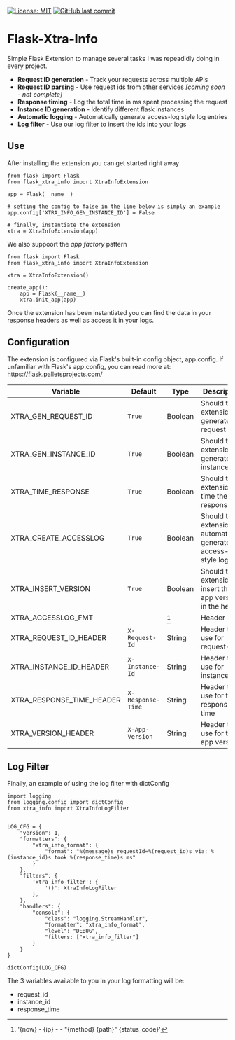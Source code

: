 [![License: MIT](https://img.shields.io/badge/License-MIT-yellow.svg)](https://opensource.org/licenses/MIT)  [![GitHub last commit](https://img.shields.io/github/last-commit/jthop/flask-xtra-info?style=flat)](https://img.shields.io/github/last-commit/jthop/flask-xtra-info)

<!-- [![License: WTFPL](https://img.shields.io/badge/License-WTFPL-brightgreen.svg)](http://www.wtfpl.net/about/)  -->


# Flask-Xtra-Info #


Simple Flask Extension to manage several tasks I was repeadidly doing in every project.


- **Request ID generation** - Track your requests across multiple APIs
- **Request ID parsing** - Use request ids from other services *[coming soon - not complete]*
- **Response timing** - Log the total time in ms spent processing the request
- **Instance ID generation** - Identify different flask instances
- **Automatic logging** - Automatically generate access-log style log entries
- **Log filter** - Use our log filter to insert the ids into your logs


## Use ##


After installing the extension you can get started right away

    from flask import Flask
    from flask_xtra_info import XtraInfoExtension
    
    app = Flask(__name__)
    
    # setting the config to false in the line below is simply an example
    app.config['XTRA_INFO_GEN_INSTANCE_ID'] = False
    
    # finally, instantiate the extension
    xtra = XtraInfoExtension(app)
    

We also suppoort the *app factory* pattern

    from flask import Flask
    from flask_xtra_info import XtraInfoExtension
    
    xtra = XtraInfoExtension()

    create_app():
        app = Flask(__name__)
        xtra.init_app(app)

Once the extension has been instantiated you can find the data in your response headers as well as access it in your logs.

## Configuration ##


The extension is configured via Flask's built-in config object, app.config.  If unfamiliar with Flask's app.config, you can read more at: 
<https://flask.palletsprojects.com/>

| Variable | Default | Type | Description |
| --- | --- | --- | --- |
| XTRA_GEN_REQUEST_ID | `True` | Boolean | Should the extension generate request ids |
| XTRA_GEN_INSTANCE_ID | `True` | Boolean | Should the extension generate an instance id |
| XTRA_TIME_RESPONSE | `True` | Boolean | Should the extension time the response |
| XTRA_CREATE_ACCESSLOG | `True` | Boolean | Should the extension automatically generate access-log style logs |
| XTRA_INSERT_VERSION | `True` | Boolean | Should the extension insert the app version in the header |
| XTRA_ACCESSLOG_FMT |  | [^1] | Header | In addition you can include request_id, instance_id and response_time. |
| XTRA_REQUEST_ID_HEADER | `X-Request-Id` | String | Header to use for request-id |
| XTRA_INSTANCE_ID_HEADER | `X-Instance-Id` | String | Header to use for instance-id |
| XTRA_RESPONSE_TIME_HEADER | `X-Response-Time` | String | Header to use for the response time |
| XTRA_VERSION_HEADER | `X-App-Version` | String | Header to use for the app version |


## Log Filter ##

Finally, an example of using the log filter with dictConfig
    
    import logging
    from logging.config import dictConfig
    from xtra_info import XtraInfoLogFilter
    
    
    LOG_CFG = {
        "version": 1,
        "formatters": {
            "xtra_info_format": {
                "format": "%(message)s requestId=%(request_id)s via: %(instance_id)s took %(response_time)s ms"
            }
        },
        "filters": {
            'xtra_info_filter': {
                '()': XtraInfoLogFilter
            },
        },
        "handlers": {
            "console": {
                "class": "logging.StreamHandler",
                "formatter": "xtra_info_format",
                "level": "DEBUG",
                "filters: ["xtra_info_filter"]
            }
        }
    }
    
    dictConfig(LOG_CFG)
    
The 3 variables available to you in your log formatting will be:
- request_id
- instance_id
- response_time


[^1]: '{now} - {ip} - - "{method} {path}" {status_code}'
